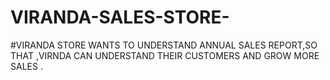 # VIRANDA-SALES-STORE-
#VIRANDA STORE WANTS TO UNDERSTAND ANNUAL SALES REPORT,SO THAT ,VIRNDA CAN UNDERSTAND THEIR CUSTOMERS AND GROW MORE SALES .
